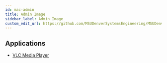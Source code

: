 ```yaml
---
id: mac-admin
title: Admin Image
sidebar_label: Admin Image
custom_edit_url: https://github.com/MSUDenverSystemsEngineering/MSUDenverSystemsEngineering.github.io/edit/source/docs/image-mac-admin.md
---
```


## Applications
* [VLC Media Player](software-mac-vlc.md)
